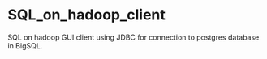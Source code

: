 SQL_on_hadoop_client
====================

SQL on hadoop GUI client using JDBC for connection to postgres database in BigSQL.
